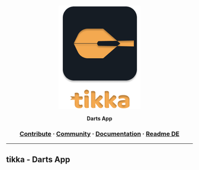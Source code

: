 <a href="#"><p align="center">
<img height=280 src="https://github.com/ChristianLutzCL/tikka/blob/master/assets/3.png?raw=true"/>

</p></a>
<p align="center">
  <strong>Darts App</strong>
</p>

<h3 align="center">
  <a href="https://github.com/OpenReallife/OpenReallife-SAMP/blob/main/CONTRIBUTING.md">Contribute</a>
  <span> · </span>
  <a href="#">Community</a>
  <span> · </span>
  <a href="#">Documentation</a>
  <span> · </span>
  <a href="https://github.com/OpenReallife/OpenReallife-SAMP/blob/main/README_DE.md">Readme DE</a>
</h3>

---

## tikka - Darts App


